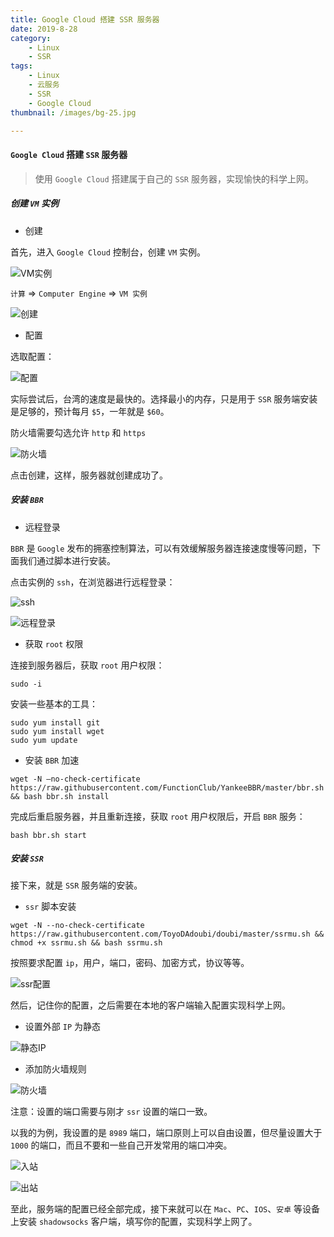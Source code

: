 ```yaml
---
title: Google Cloud 搭建 SSR 服务器
date: 2019-8-28
category:
    - Linux
    - SSR
tags:
    - Linux
    - 云服务
    - SSR
    - Google Cloud
thumbnail: /images/bg-25.jpg

---
```


#### `Google Cloud` 搭建 `SSR` 服务器

> 使用 `Google Cloud` 搭建属于自己的 `SSR` 服务器，实现愉快的科学上网。

<!-- more -->

##### 创建 `VM` 实例

- 创建

首先，进入 `Google Cloud` 控制台，创建 `VM` 实例。

![VM实例](http://images.akashi.org.cn/Fv5IdWRtAC-VYCOuiEXM7oFbD22j)

`计算` => `Computer Engine` => `VM 实例`

![创建](http://images.akashi.org.cn/FvoG2kuHjY-qBYkk_3hVjlEemena)

- 配置

选取配置：

![配置](http://images.akashi.org.cn/FklsyL57OQM581TkKZVJi30dMjmm)

实际尝试后，台湾的速度是最快的。选择最小的内存，只是用于 `SSR` 服务端安装是足够的，预计每月 `$5`，一年就是 `$60`。

防火墙需要勾选允许 `http` 和 `https`

![防火墙](http://images.akashi.org.cn/Fkf6GdnkX2vay8szF6aJ8VWNKx7E)

点击创建，这样，服务器就创建成功了。

##### 安装 `BBR`

- 远程登录

`BBR` 是 `Google` 发布的拥塞控制算法，可以有效缓解服务器连接速度慢等问题，下面我们通过脚本进行安装。

点击实例的 `ssh`，在浏览器进行远程登录：

![ssh](http://images.akashi.org.cn/Fo3dd7hJtuMNda7AWG6KxAvLUpgX)

![远程登录](http://images.akashi.org.cn/Fna8I_fiNCnCc_GqY2BniYfdv774)

- 获取 `root` 权限

连接到服务器后，获取 `root` 用户权限：

```shell
sudo -i
```

安装一些基本的工具：

```shell
sudo yum install git
sudo yum install wget
sudo yum update
```

- 安装 `BBR` 加速

```shell
wget -N –no-check-certificate https://raw.githubusercontent.com/FunctionClub/YankeeBBR/master/bbr.sh && bash bbr.sh install
```

完成后重启服务器，并且重新连接，获取 `root` 用户权限后，开启 `BBR` 服务：

```shell
bash bbr.sh start
```

##### 安装 `SSR`

接下来，就是 `SSR` 服务端的安装。

- `ssr` 脚本安装

```shell
wget -N --no-check-certificate https://raw.githubusercontent.com/ToyoDAdoubi/doubi/master/ssrmu.sh && chmod +x ssrmu.sh && bash ssrmu.sh
```

按照要求配置 `ip`，用户，端口，密码、加密方式，协议等等。

![ssr配置](http://images.akashi.org.cn/FlQCayRBArmNJom7ZvOqQHFyEh3B)

然后，记住你的配置，之后需要在本地的客户端输入配置实现科学上网。

- 设置外部 `IP` 为静态

![静态IP](http://images.akashi.org.cn/FvmUToxLRUyPskVVXP_a1jk4fRIq)

- 添加防火墙规则

![防火墙](http://images.akashi.org.cn/FnhP2ZcMsYZCglsZi5sY3u7axcFT)

注意：设置的端口需要与刚才 `ssr` 设置的端口一致。

以我的为例，我设置的是 `8989` 端口，端口原则上可以自由设置，但尽量设置大于 `1000` 的端口，而且不要和一些自己开发常用的端口冲突。

![入站](http://images.akashi.org.cn/Fmw_DxcDSm_T4CtPvXvn0Wys1wIg)

![出站](http://images.akashi.org.cn/Flsf5qUWc9-fOubbyxFixCfSa1wr)

至此，服务端的配置已经全部完成，接下来就可以在 `Mac`、`PC`、`IOS`、`安卓` 等设备上安装 `shadowsocks` 客户端，填写你的配置，实现科学上网了。
